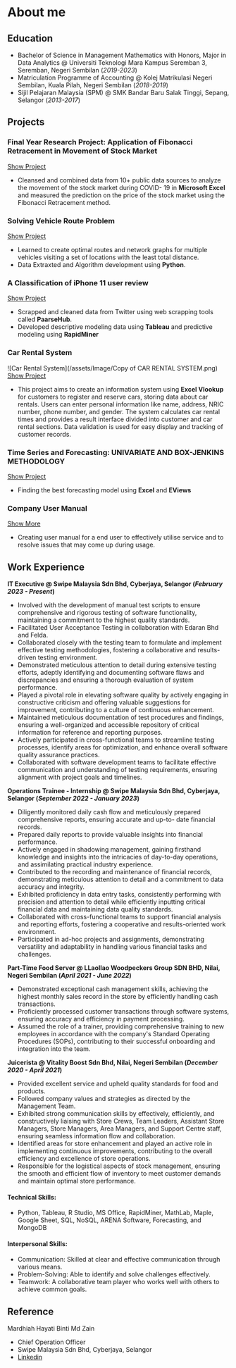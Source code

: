 # About me

## Education

- Bachelor of Science in Management Mathematics with Honors, Major in Data Analytics @ Universiti Teknologi Mara Kampus Seremban 3, Seremban, Negeri Sembilan  (_2019-2023_)					       		
- Matriculation Programme of Accounting	@ Kolej Matrikulasi Negeri Sembilan, Kuala Pilah, Negeri Sembilan  (_2018-2019_)	 			        		
- Sijil Pelajaran Malaysia (SPM) @ SMK Bandar Baru Salak Tinggi, Sepang, Selangor  (_2013-2017_)

## Projects
### Final Year Research Project: Application of Fibonacci Retracement in Movement of Stock Market
[Show Project](https://drive.google.com/file/d/14QVX14nNdUl-mkY7pyy8rnhM9g3x1oRS/view?usp=share_link)

- Cleansed and combined data from 10+ public data sources to analyze the movement of the stock market during COVID- 19 in **Microsoft Excel** and measured the prediction on the price of the stock market using the Fibonacci Retracement method.

###  Solving Vehicle Route Problem 
[Show Project](https://colab.research.google.com/drive/1LkV3JdsYze2FNazSZDfqGSsPRG_ZeJLv?usp=share_link)

- Learned to create optimal routes and network graphs for multiple vehicles visiting a set of locations with the least total distance.
- Data Extraxted and Algorithm development using **Python**.

### A Classification of iPhone 11 user review
[Show Project](https://drive.google.com/file/d/17UVPsDact4kcbweQWO-u4AhxbfXd8sO_/view?usp=share_link)
- Scrapped and cleaned data from Twitter using web scrapping tools called **PaarseHub**.
- Developed descriptive modeling data using **Tableau** and predictive modeling using **RapidMiner**

### Car Rental System
![Car Rental System](/assets/Image/Copy of CAR RENTAL SYSTEM.png)
[Show Project](https://drive.google.com/file/d/1EgQkcxGiSEKYmnQwOwdfqovwtmDqN1p8/view?usp=share_link)

- This project aims to create an information system using **Excel Vlookup** for customers to register and reserve cars, storing data about car rentals. Users can enter personal information like name, address, NRIC number, phone number, and gender. The system calculates car rental times and provides a result interface divided into customer and car rental sections. Data validation is used for easy display and tracking of customer records. 

### Time Series and Forecasting: UNIVARIATE AND BOX-JENKINS METHODOLOGY
[Show Project](https://drive.google.com/file/d/16I-g79oD6mGoVDbB30eCIOttVU04G0b4/view?usp=share_link)

- Finding the best forecasting model using **Excel** and **EViews**

### Company User Manual
[Show More](https://drive.google.com/file/d/10xDUs74dCw2tYUsBgc-kGhkTXkSq6uJz/view?usp=share_link)

- Creating user manual for a end user to effectively utilise service and to resolve issues that may come up during usage. 

## Work Experience
**IT Executive @ Swipe Malaysia Sdn Bhd, Cyberjaya, Selangor (_February 2023 - Present_)**
- Involved with the development of manual test scripts to ensure comprehensive and rigorous testing of software
functionality, maintaining a commitment to the highest quality standards.
- Facilitated User Acceptance Testing in collaboration with Edaran Bhd and Felda.
- Collaborated closely with the testing team to formulate and implement effective testing methodologies, fostering a
collaborative and results-driven testing environment.
- Demonstrated meticulous attention to detail during extensive testing efforts, adeptly identifying and documenting
software flaws and discrepancies and ensuring a thorough evaluation of system performance.
- Played a pivotal role in elevating software quality by actively engaging in constructive criticism and offering valuable
suggestions for improvement, contributing to a culture of continuous enhancement.
- Maintained meticulous documentation of test procedures and findings, ensuring a well-organized and accessible
repository of critical information for reference and reporting purposes.
- Actively participated in cross-functional teams to streamline testing processes, identify areas for optimization, and
enhance overall software quality assurance practices.
- Collaborated with software development teams to facilitate effective communication and understanding of testing
requirements, ensuring alignment with project goals and timelines.

**Operations Trainee - Internship @ Swipe Malaysia Sdn Bhd, Cyberjaya, Selangor (_September 2022 - January 2023_)**
- Diligently monitored daily cash flow and meticulously prepared comprehensive reports, ensuring accurate and up-to-
date financial records.
- Prepared daily reports to provide valuable insights into financial performance.
- Actively engaged in shadowing management, gaining firsthand knowledge and insights into the intricacies of day-to-day
operations, and assimilating practical industry experience.
- Contributed to the recording and maintenance of financial records, demonstrating meticulous attention to detail and a
commitment to data accuracy and integrity.
- Exhibited proficiency in data entry tasks, consistently performing with precision and attention to detail while efficiently
inputting critical financial data and maintaining data quality standards.
- Collaborated with cross-functional teams to support financial analysis and reporting efforts, fostering a cooperative and
results-oriented work environment.
- Participated in ad-hoc projects and assignments, demonstrating versatility and adaptability in handling various financial
tasks and challenges.

**Part-Time Food Server @ LLaollao Woodpeckers Group SDN BHD, Nilai, Negeri Sembilan (_April 2021 - June 2022_)**
- Demonstrated exceptional cash management skills, achieving the highest monthly sales record in the store by efficiently
handling cash transactions.
- Proficiently processed customer transactions through software systems, ensuring accuracy and efficiency in payment
processing.
- Assumed the role of a trainer, providing comprehensive training to new employees in accordance with the company's
Standard Operating Procedures (SOPs), contributing to their successful onboarding and integration into the team.

**Juicerista @ Vitality Boost Sdn Bhd, Nilai, Negeri Sembilan (_December 2020 - April 2021_)**
- Provided excellent service and upheld quality standards for food and products.
- Followed company values and strategies as directed by the Management Team.
- Exhibited strong communication skills by effectively, efficiently, and constructively liaising with Store Crews, Team
Leaders, Assistant Store Managers, Store Managers, Area Managers, and Support Centre staff, ensuring seamless
information flow and collaboration.
- Identified areas for store enhancement and played an active role in implementing continuous improvements,
contributing to the overall efficiency and excellence of store operations.
- Responsible for the logistical aspects of stock management, ensuring the smooth and efficient flow of inventory to meet
customer demands and maintain optimal store performance.

#### Technical Skills: 
- Python, Tableau, R Studio, MS Office, RapidMiner, MathLab, Maple, Google Sheet, SQL, NoSQL, ARENA Software, Forecasting, and MongoDB

#### Interpersonal Skills: 
- Communication: Skilled at clear and effective communication through various means.
- Problem-Solving: Able to identify and solve challenges effectively.
- Teamwork: A collaborative team player who works well with others to achieve common goals.

## Reference
Mardhiah Hayati Binti Md Zain
- Chief Operation Officer
- Swipe Malaysia Sdn Bhd, Cyberjaya, Selangor
- [Linkedin](https://www.linkedin.com/in/mardhiah-hayati-md-zain-21152a42/)

